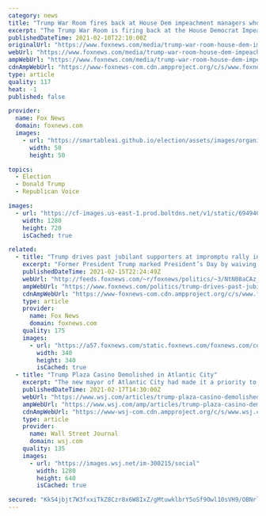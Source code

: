 ```yaml
---
category: news
title: "Trump War Room fires back at House Dem impeachment managers who used 'fight like hell' rhetoric in the past"
excerpt: "The Trump War Room is firing back at the House Democrat Impeachment Managers who were making their case against former President Donald Trump during the opening arguments of impeachment trial."
publishedDateTime: 2021-02-10T22:10:00Z
originalUrl: "https://www.foxnews.com/media/trump-war-room-house-dem-impeachment-managers-fight-hell-rhetoric-past"
webUrl: "https://www.foxnews.com/media/trump-war-room-house-dem-impeachment-managers-fight-hell-rhetoric-past"
ampWebUrl: "https://www.foxnews.com/media/trump-war-room-house-dem-impeachment-managers-fight-hell-rhetoric-past.amp"
cdnAmpWebUrl: "https://www-foxnews-com.cdn.ampproject.org/c/s/www.foxnews.com/media/trump-war-room-house-dem-impeachment-managers-fight-hell-rhetoric-past.amp"
type: article
quality: 117
heat: -1
published: false

provider:
  name: Fox News
  domain: foxnews.com
  images:
    - url: "https://smartableai.github.io/election/assets/images/organizations/foxnews.com-50x50.jpg"
      width: 50
      height: 50

topics:
  - Election
  - Donald Trump
  - Republican Voice

images:
  - url: "https://cf-images.us-east-1.prod.boltdns.net/v1/static/694940094001/68d1bea9-00de-4ea6-9ed2-ecec7e6ca8c1/af87bdba-c1d7-4788-8577-5cdd7f2e87a2/1280x720/match/image.jpg"
    width: 1280
    height: 720
    isCached: true

related:
  - title: "Trump drives past jubilant supporters at impromptu rally in Florida"
    excerpt: "Former President Trump marked President’s Day by waiving to a throng of supporters gathered near his south Florida residence."
    publishedDateTime: 2021-02-15T22:24:49Z
    webUrl: "http://feeds.foxnews.com/~r/foxnews/politics/~3/NtN08aCAz_o/trump-drives-past-jubilant-supporters-at-impromptu-rally-in-florida"
    ampWebUrl: "https://www.foxnews.com/politics/trump-drives-past-jubilant-supporters-at-impromptu-rally-in-florida.amp"
    cdnAmpWebUrl: "https://www-foxnews-com.cdn.ampproject.org/c/s/www.foxnews.com/politics/trump-drives-past-jubilant-supporters-at-impromptu-rally-in-florida.amp"
    type: article
    provider:
      name: Fox News
      domain: foxnews.com
    quality: 175
    images:
      - url: "https://a57.foxnews.com/static.foxnews.com/foxnews.com/content/uploads/2019/03/340/340/PaulSteinhauser.jpg?ve=1&tl=1"
        width: 340
        height: 340
        isCached: true
  - title: "Trump Plaza Casino Demolished in Atlantic City"
    excerpt: "The new mayor of Atlantic City had made it a priority to destroy the vacant building, once owned by the former president."
    publishedDateTime: 2021-02-17T14:30:00Z
    webUrl: "https://www.wsj.com/articles/trump-plaza-casino-demolished-in-atlantic-city-11613575836"
    ampWebUrl: "https://www.wsj.com/amp/articles/trump-plaza-casino-demolished-in-atlantic-city-11613575836"
    cdnAmpWebUrl: "https://www-wsj-com.cdn.ampproject.org/c/s/www.wsj.com/amp/articles/trump-plaza-casino-demolished-in-atlantic-city-11613575836"
    type: article
    provider:
      name: Wall Street Journal
      domain: wsj.com
    quality: 135
    images:
      - url: "https://images.wsj.net/im-300215/social"
        width: 1280
        height: 640
        isCached: true

secured: "KkS4jbjt7W3fxxiTkZ8Czr8x6W8IxZ/gMtuwklbrY5oSf9Owl10sVH9/OBNrl5VJ4yZSlJZvMk1Mi+3QjsO3ha5S3SAu7Nv3iRQDlPDbdmcVhXIf7yCg8I5YdRKNwTJBjvmC8xp4Ag+KDjZZkcErY23iDzidEotdwrma47GunWnUOgqBunOxbvSDpAJe7AvJBDIgR5kK5S+2fU9BVylHX2OaoNAtwXx+V827F7S/Ao+56kWJ9MVslhSOdCdsxN3rjgtOdUrXo9TT/dmFEhXyrIHFEpS+uG5KxKDTUll5qS1XAwfQs6oGKJVafTeaBthTYfiByBPnC84E7/E/g5N6DWyYmEeQQBxUhw0jqD1UU/I=;TSxH1RY8qcPYntLsKp/Rag=="
---
```



